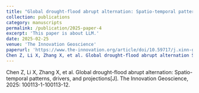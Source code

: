 ```yaml
---
title: "Global drought-flood abrupt alternation: Spatio-temporal patterns, drivers, and projections"
collection: publications
category: manuscripts
permalink: /publication/2025-paper-4
excerpt: 'This paper is about LLM.'
date: 2025-02-25
venue: 'The Innovation Geoscience'
paperurl: 'https://www.the-innovation.org/article/doi/10.59717/j.xinn-geo.2024.100113'
Chen Z, Li X, Zhang X, et al. Global drought-flood abrupt alternation Spatio-temporal patterns, drivers, and projections[J]. The Innovation Geoscience, 2025: 100113-1-100113-12.
---
```


Chen Z, Li X, Zhang X, et al. Global drought-flood abrupt alternation: Spatio-temporal patterns, drivers, and projections[J]. The Innovation Geoscience, 2025: 100113-1-100113-12.